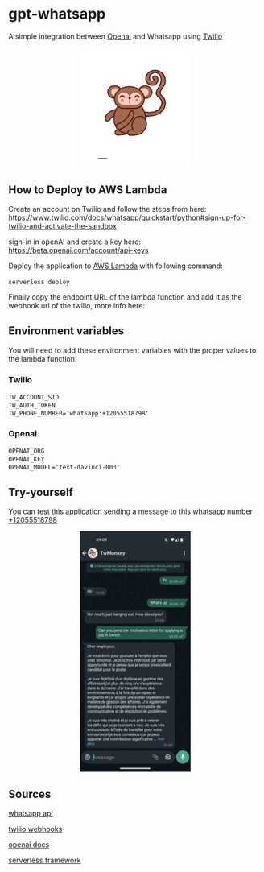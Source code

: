 # gpt-whatsapp

A simple integration between [Openai](https://beta.openai.com/) and Whatsapp using [Twilio](https://www.twilio.com/)

<p align="center"><img src=".github/logo.png" width="220"></p>

## How to Deploy to AWS Lambda

Create an account on Twilio and follow the steps from here:
https://www.twilio.com/docs/whatsapp/quickstart/python#sign-up-for-twilio-and-activate-the-sandbox

sign-in in openAI and create a key here:
https://beta.openai.com/account/api-keys

Deploy the application to [AWS Lambda](https://aws.amazon.com/lambda/) with following command:

`serverless deploy`

Finally copy the endpoint URL of the lambda function and add it as the webhook url of the twilio, more info here:

## Environment variables

You will need to add these environment variables with the proper values to the lambda function.
### Twilio

```
TW_ACCOUNT_SID
TW_AUTH_TOKEN
TW_PHONE_NUMBER='whatsapp:+12055518798'
```

### Openai

```
OPENAI_ORG
OPENAI_KEY
OPENAI_MODEL='text-davinci-003'
```

## Try-yourself

You can test this application sending a message to this whatsapp number [+12055518798](https://wa.me/+12055518798)

<p align="center"><img src=".github/screenshot-1.png" width="220"></p>


## Sources

[whatsapp api](https://www.twilio.com/docs/whatsapp/api)

[twilio webhooks](https://www.twilio.com/docs/usage/webhooks/getting-started-twilio-webhooks)

[openai docs](https://beta.openai.com/docs/introduction)

[serverless framework](https://www.serverless.com/framework/docs/providers/aws/guide/deploying)
